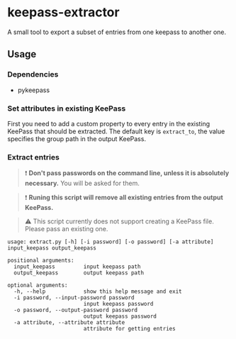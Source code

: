 # keepass-extractor
A small tool to export a subset of entries from one keepass to another one.

## Usage
### Dependencies
* pykeepass

### Set attributes in existing KeePass
First you need to add a custom property to every entry in the existing KeePass that should be extracted. The default key is `extract_to`, the value specifies the group path in the output KeePass.

### Extract entries
> :exclamation: **Don't pass passwords on the command line, unless it is absolutely necessary.** You will be asked for them.

> :exclamation: **Runing this script will remove all existing entries from the output KeePass.**

> :warning: This script currently does not support creating a KeePass file. Please pass an existing one.

```
usage: extract.py [-h] [-i password] [-o password] [-a attribute] input_keepass output_keepass

positional arguments:
  input_keepass         input keepass path
  output_keepass        output keepass path

optional arguments:
  -h, --help            show this help message and exit
  -i password, --input-password password
                        input keepass password
  -o password, --output-password password
                        output keepass password
  -a attribute, --attribute attribute
                        attribute for getting entries
 ```
